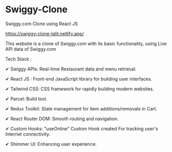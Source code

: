 # Swiggy-Clone
Swiggy.com Clone using React JS

https://swiggy-clone-lalit.netlify.app/

This website is a clone of Swiggy.com with its basic functionality, using Live API data of Swiggy.com

Tech Stack : 

✔ Swiggy APIs: Real-time Restaurant data and menu retrieval.

✔ React JS : Front-end JavaScript library for building user interfaces.

✔ Tailwind CSS: CSS framework for rapidly building modern websites.

✔ Parcel: Build tool.

✔ Redux Toolkit: State management for item additions/removals in Cart.

✔ React Router DOM: Smooth routing and navigation.

✔ Custom Hooks: "useOnline" Custom Hook created For tracking user's Internet connectivity.

✔ Shimmer UI: Enhancing user experience.

